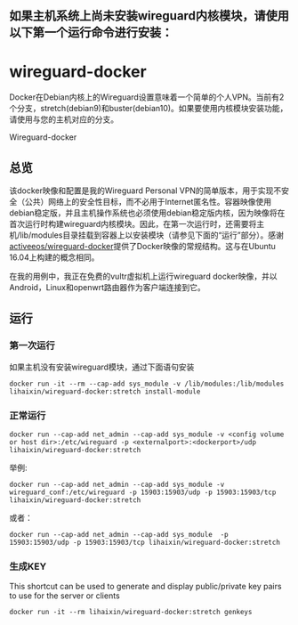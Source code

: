 ## 如果主机系统上尚未安装wireguard内核模块，请使用以下第一个运行命令进行安装：

# wireguard-docker
Docker在Debian内核上的Wireguard设置意味着一个简单的个人VPN。当前有2个分支，stretch(debian9)和buster(debian10)。如果要使用内核模块安装功能，请使用与您的主机对应的分支。



Wireguard-docker





## 总览

该docker映像和配置是我的Wireguard Personal VPN的简单版本，用于实现不安全（公共）网络上的安全性目标，而不必用于Internet匿名性。容器映像使用debian稳定版，并且主机操作系统也必须使用debian稳定版内核，因为映像将在首次运行时构建wireguard内核模块。因此，在第一次运行时，还需要将主机/lib/modules目录挂载到容器上以安装模块（请参见下面的“运行”部分）。感谢[activeeos/wireguard-docker](https://github.com/activeeos/wireguard-docker)提供了Docker映像的常规结构。这与在Ubuntu 16.04上构建的概念相同。

在我的用例中，我正在免费的vultr虚拟机上运行wireguard docker映像，并以Android，Linux和openwrt路由器作为客户端连接到它。


## 运行
### 第一次运行

如果主机没有安装wireguard模块，通过下面语句安装
```
docker run -it --rm --cap-add sys_module -v /lib/modules:/lib/modules lihaixin/wireguard-docker:stretch install-module
```

### 正常运行
```
docker run --cap-add net_admin --cap-add sys_module -v <config volume or host dir>:/etc/wireguard -p <externalport>:<dockerport>/udp lihaixin/wireguard-docker:stretch
```
举例:
```
docker run --cap-add net_admin --cap-add sys_module -v wireguard_conf:/etc/wireguard -p 15903:15903/udp -p 15903:15903/tcp lihaixin/wireguard-docker:stretch
```

或者：
```
docker run --cap-add net_admin --cap-add sys_module  -p 15903:15903/udp -p 15903:15903/tcp lihaixin/wireguard-docker:stretch
```
### 生成KEY
This shortcut can be used to generate and display public/private key pairs to use for the server or clients
```
docker run -it --rm lihaixin/wireguard-docker:stretch genkeys
```

